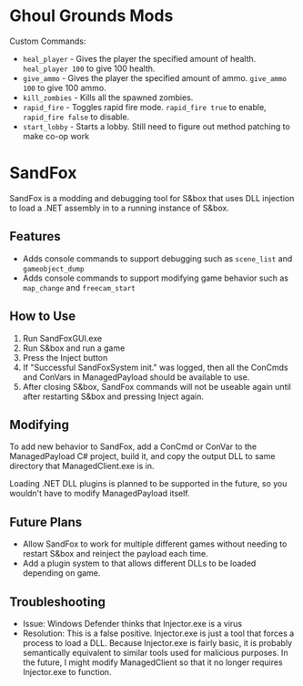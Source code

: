 # Ghoul Grounds Mods
Custom Commands:
- `heal_player` - Gives the player the specified amount of health. `heal_player 100` to give 100 health.
- `give_ammo` - Gives the player the specified amount of ammo. `give_ammo 100` to give 100 ammo.
- `kill_zombies` - Kills all the spawned zombies.
- `rapid_fire` - Toggles rapid fire mode. `rapid_fire true` to enable, `rapid_fire false` to disable.
- `start_lobby` - Starts a lobby. Still need to figure out method patching to make co-op work

# SandFox
SandFox is a modding and debugging tool for S&box that uses DLL injection to load a .NET assembly in to a running instance of S&box.

## Features
- Adds console commands to support debugging such as `scene_list` and `gameobject_dump`
- Adds console commands to support modifying game behavior such as `map_change` and `freecam_start`

## How to Use
1. Run SandFoxGUI.exe
2. Run S&box and run a game
3. Press the Inject button
4. If "Successful SandFoxSystem init." was logged, then all the ConCmds and ConVars in ManagedPayload should be available to use.
5. After closing S&box, SandFox commands will not be useable again until after restarting S&box and pressing Inject again.

## Modifying
To add new behavior to SandFox, add a ConCmd or ConVar to the ManagedPayload C# project, build it, and copy the output DLL to same directory 
that ManagedClient.exe is in. 

Loading .NET DLL plugins is planned to be supported in the future, so you wouldn't have to modify ManagedPayload itself.

## Future Plans
- Allow SandFox to work for multiple different games without needing to restart S&box and reinject the payload each time.
- Add a plugin system to that allows different DLLs to be loaded depending on game.

## Troubleshooting
- Issue: Windows Defender thinks that Injector.exe is a virus
- Resolution: This is a false positive. Injector.exe is just a tool that forces a process to load a DLL. Because Injector.exe is fairly basic, it is probably semantically equivalent to similar tools used for malicious purposes. In the future, I might modify ManagedClient so that it no longer requires Injector.exe to function. 

